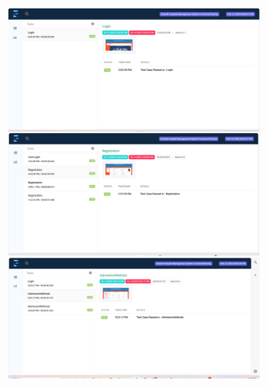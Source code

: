 ![LogIn TestCase Passed](https://github.com/sadhika88/KosmikHospitalManagementSystemProject/blob/7e0e1a57210d44719998fc574d4fd951a97e6f7c/Screenshot%202025-02-15%20150027.png)
![Registration Of Individual Patient TestCase Passed](https://github.com/sadhika88/KosmikHospitalManagementSystemProject/blob/b0b7eebc8046f0ff66952a1cf070735312a4fd64/Screenshot%202025-02-15%20155532.png)
![Admission of each patient Passed](https://github.com/sadhika88/KosmikHospitalManagementSystemProject/blob/89555101522cba9ff6de8ba5e4ce3cb1bead192a/Screenshot%202025-02-15%20161050.png)
